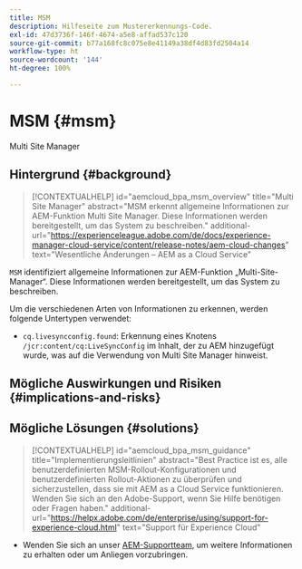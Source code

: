 ```yaml
---
title: MSM
description: Hilfeseite zum Mustererkennungs-Code.
exl-id: 47d3736f-146f-4674-a5e8-affad537c120
source-git-commit: b77a168fc8c075e8e41149a38df4d83fd2504a14
workflow-type: ht
source-wordcount: '144'
ht-degree: 100%

---
```


# MSM {#msm}

Multi Site Manager

## Hintergrund {#background}

>[!CONTEXTUALHELP]
>id="aemcloud_bpa_msm_overview"
>title="Multi Site Manager"
>abstract="MSM erkennt allgemeine Informationen zur AEM-Funktion Multi Site Manager. Diese Informationen werden bereitgestellt, um das System zu beschreiben."
>additional-url="https://experienceleague.adobe.com/de/docs/experience-manager-cloud-service/content/release-notes/aem-cloud-changes" text="Wesentliche Änderungen – AEM as a Cloud Service"

`MSM` identifiziert allgemeine Informationen zur AEM-Funktion „Multi-Site-Manager“. Diese Informationen werden bereitgestellt, um das System zu beschreiben.

Um die verschiedenen Arten von Informationen zu erkennen, werden folgende Untertypen verwendet:

* `cq.livesyncconfig.found`: Erkennung eines Knotens `/jcr:content/cq:LiveSyncConfig` im Inhalt, der zu AEM hinzugefügt wurde, was auf die Verwendung von Multi Site Manager hinweist.

## Mögliche Auswirkungen und Risiken {#implications-and-risks}


## Mögliche Lösungen {#solutions}

>[!CONTEXTUALHELP]
>id="aemcloud_bpa_msm_guidance"
>title="Implementierungsleitlinien"
>abstract="Best Practice ist es, alle benutzerdefinierten MSM-Rollout-Konfigurationen und benutzerdefinierten Rollout-Aktionen zu überprüfen und sicherzustellen, dass sie mit AEM as a Cloud Service funktionieren. Wenden Sie sich an den Adobe-Support, wenn Sie Hilfe benötigen oder Fragen haben."
>additional-url="https://helpx.adobe.com/de/enterprise/using/support-for-experience-cloud.html" text="Support für Experience Cloud"

* Wenden Sie sich an unser [AEM-Supportteam](https://helpx.adobe.com/de/enterprise/using/support-for-experience-cloud.html), um weitere Informationen zu erhalten oder um Anliegen vorzubringen.
